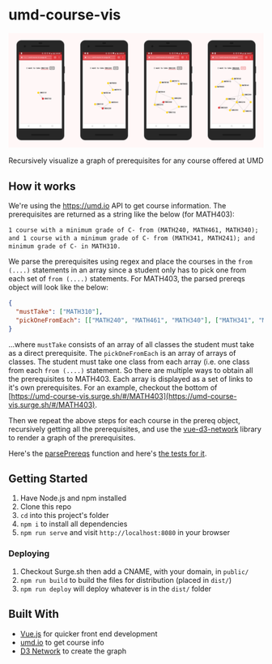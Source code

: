 # umd-course-vis

![Screenshots](screenshot.png)

Recursively visualize a graph of prerequisites for any course offered at UMD

## How it works

We're using the https://umd.io API to get course information. The prerequisites are returned as a string like the below (for MATH403):

```
1 course with a minimum grade of C- from (MATH240, MATH461, MATH340); and 1 course with a minimum grade of C- from (MATH341, MATH241); and minimum grade of C- in MATH310.
```

We parse the prerequisites using regex and place the courses in the `from (....)` statements in an array since a student only has to pick one from each set of `from (....)` statements. For MATH403, the parsed prereqs object will look like the below:

```json
{
  "mustTake": ["MATH310"],
  "pickOneFromEach": [["MATH240", "MATH461", "MATH340"], ["MATH341", "MATH241"]]
}
```

...where `mustTake` consists of an array of all classes the student must take as a direct prerequisite. The `pickOneFromEach` is an array of arrays of classes. The student must take one class from each array (i.e. one class from each `from (....)` statement. So there are multiple ways to obtain all the prerequisites to MATH403. Each array is displayed as a set of links to it's own prerequisites. For an example, checkout the bottom of [https://umd-course-vis.surge.sh/#/MATH403](https://umd-course-vis.surge.sh/#/MATH403).

Then we repeat the above steps for each course in the prereq object, recursively getting all the prerequisites, and use the [vue-d3-network](https://github.com/emiliorizzo/vue-d3-network) library to render a graph of the prerequisites.

Here's the [parsePrereqs](./src/parsePrereqs.js) function and here's [the tests for it](./__tests__/parsePrereqs.test.js).

## Getting Started

1. Have Node.js and npm installed
2. Clone this repo
3. `cd` into this project's folder
4. `npm i` to install all dependencies
5. `npm run serve` and visit `http://localhost:8080` in your browser

### Deploying

1. Checkout Surge.sh then add a CNAME, with your domain, in `public/`
2. `npm run build` to build the files for distribution (placed in `dist/`)
3. `npm run deploy` will deploy whatever is in the `dist/` folder

## Built With

- [Vue.js](https://vuejs.org) for quicker front end development
- [umd.io](https://umd.io) to get course info
- [D3 Network](https://github.com/emiliorizzo/vue-d3-network) to create the graph
